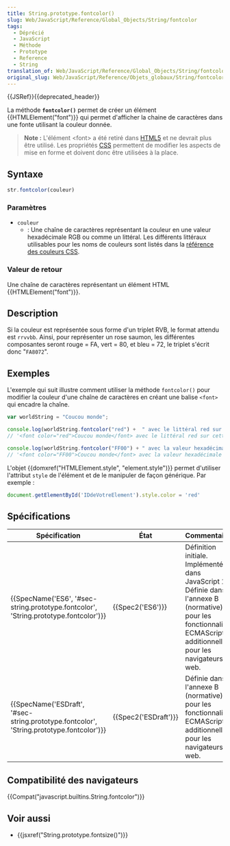 ```yaml
---
title: String.prototype.fontcolor()
slug: Web/JavaScript/Reference/Global_Objects/String/fontcolor
tags:
  - Déprécié
  - JavaScript
  - Méthode
  - Prototype
  - Reference
  - String
translation_of: Web/JavaScript/Reference/Global_Objects/String/fontcolor
original_slug: Web/JavaScript/Reference/Objets_globaux/String/fontcolor
---
```


{{JSRef}}{{deprecated_header}}

La méthode **`fontcolor()`** permet de créer un élément {{HTMLElement("font")}} qui permet d'afficher la chaine de caractères dans une fonte utilisant la couleur donnée.

> **Note :** L'élément \<font> a été retiré dans [HTML5](/fr/docs/Web/Guide/HTML/HTML5) et ne devrait plus être utilisé. Les propriétés [CSS](/fr/docs/Web/CSS) permettent de modifier les aspects de mise en forme et doivent donc être utilisées à la place.

## Syntaxe

```js
str.fontcolor(couleur)
```

### Paramètres

- `couleur`
  - : Une chaîne de caractères représentant la couleur en une valeur hexadécimale RGB ou comme un littéral. Les différents littéraux utilisables pour les noms de couleurs sont listés dans la [référence des couleurs CSS](/fr/docs/Web/CSS/color_value#Valeurs).

### Valeur de retour

Une chaîne de caractères représentant un élément HTML {{HTMLElement("font")}}.

## Description

Si la couleur est représentée sous forme d'un triplet RVB, le format attendu est `rrvvbb`. Ainsi, pour représenter un rose saumon, les différentes composantes seront rouge = FA,  vert = 80, et bleu = 72, le triplet s'écrit donc "`FA8072`".

## Exemples

L'exemple qui suit illustre comment utiliser la méthode `fontcolor()` pour modifier la couleur d'une chaîne de caractères en créant une balise `<font>` qui encadre la chaîne.

```js
var worldString = "Coucou monde";

console.log(worldString.fontcolor("red") +  " avec le littéral red sur cette ligne");
// '<font color="red">Coucou monde</font> avec le littéral red sur cette ligne'

console.log(worldString.fontcolor("FF00") + " avec la valeur hexadécimale sur cette ligne");
// '<font color="FF00">Coucou monde</font> avec la valeur hexadécimale sur cette ligne'
```

L'objet {{domxref("HTMLElement.style", "element.style")}} permet d'utiliser l'attribut `style` de l'élément et de le manipuler de façon générique. Par exemple :

```js
document.getElementById('IDdeVotreElement').style.color = 'red'
```

## Spécifications

| Spécification                                                                                                        | État                         | Commentaires                                                                                                                                                           |
| -------------------------------------------------------------------------------------------------------------------- | ---------------------------- | ---------------------------------------------------------------------------------------------------------------------------------------------------------------------- |
| {{SpecName('ES6', '#sec-string.prototype.fontcolor', 'String.prototype.fontcolor')}}     | {{Spec2('ES6')}}         | Définition initiale. Implémentée dans JavaScript 1.0. Définie dans l'annexe B (normative) pour les fonctionnalités ECMAScript additionnelles pour les navigateurs web. |
| {{SpecName('ESDraft', '#sec-string.prototype.fontcolor', 'String.prototype.fontcolor')}} | {{Spec2('ESDraft')}} | Définie dans l'annexe B (normative) pour les fonctionnalités ECMAScript additionnelles pour les navigateurs web.                                                       |

## Compatibilité des navigateurs

{{Compat("javascript.builtins.String.fontcolor")}}

## Voir aussi

- {{jsxref("String.prototype.fontsize()")}}
